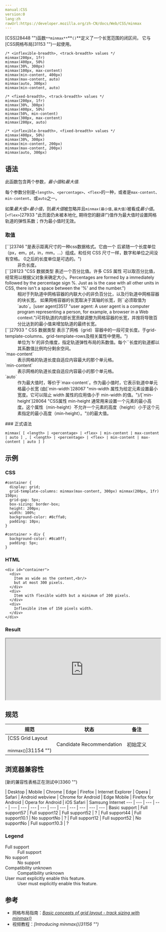 ```yaml
---
manual:CSS
version:0
lang:zh
rawUrl:https://developer.mozilla.org/zh-CN/docs/Web/CSS/minmax
---
```






[CSS]28448 "")函数`**minmax**`**`()`**定义了一个长宽范围的闭区间， 它与[CSS网格布局]31153 "")一起使用。


```
/* <inflexible-breadth>, <track-breadth> values */
minmax(200px, 1fr)
minmax(400px, 50%)
minmax(30%, 300px)
minmax(100px, max-content)
minmax(min-content, 400px)
minmax(max-content, auto)
minmax(auto, 300px)
minmax(min-content, auto)

/* <fixed-breadth>, <track-breadth> values */
minmax(200px, 1fr)
minmax(30%, 300px)
minmax(400px, 50%)
minmax(50%, min-content)
minmax(300px, max-content)
minmax(200px, auto)

/* <inflexible-breadth>, <fixed-breadth> values */
minmax(400px, 50%)
minmax(30%, 300px)
minmax(min-content, 200px)
minmax(max-content, 200px)
minmax(auto, 300px)
```

## 语法<a name="语法"></a>


此函数包含两个参数，*最小值*和*最大值*.



每个参数分别是`<length>`、`<percentage>`、`<flex>`的一种，或者是`max-content`、`min-content`、或`auto`之一。



如果*最大值*&lt;*最小值*，则*最大值*被忽略并且`minmax(最小值,最大值)`被看成*最小值*。[`<flex>`]27933 "此页面仍未被本地化, 期待您的翻译!")值作为最大值时设置网格轨道的弹性系数；作为最小值时无效。


### 取值<a name="取值"></a>
<dl><dt id=''>[`<length>`]23746 "是表示距离尺寸的一种css数据格式。它由一个 <number> 后紧随一个长度单位（px，em，pt，in，mm，...）组成。和任何 CSS 尺寸一样，数字和单位之间没有空格。<number> 0之后的长度单位是可选的。")</dt><dd>非负长度。</dd><dt id=''>[`<percentage>`]28123 "CSS 数据类型 <percentage> 表述一个百分比值。许多 CSS 属性 可以取百分比值，经常用以根据父对象来确定大小。Percentages are formed by a <number> immediately followed by the percentage sign %. Just as is the case with all other units in CSS, there isn't a space between the '%' and the number.")</dt><dd>相对于列轨道中网格容器的内联大小的非负百分比，以及行轨道中网格容器的块长宽。 如果网格容器的长宽取决于其轴的长宽，则`<percentage>`必须取值为`auto`。[user agent]3517 "user agent: A user agent is a computer program representing a person, for example, a browser in a Web context.")可将轨道的内部长宽贡献调整为网格容器的长宽，并按将导致百分比达到的最小值来增加轨道的最终长宽。</dd><dt id=''>[`<flex>`]27933 "<flex> CSS 数据类型 表示了网格（grid）容器中的一段可变长度。于grid-template-columns、grid-template-rows及相关属性中使用。")</dt><dd>单位为`fr`的非负维度，指定轨道弹性布局的系数值。每个`<flex>`长度的轨道都以其系数值比例均分剩余空间。</dd><dt id=''>`max-content`</dt><dd>表示网格的轨道长度自适应内容最大的那个单元格。</dd><dt id=''>`min-content`</dt><dd>表示网格的轨道长度自适应内容最小的那个单元格。</dd><dt id=''>`auto`</dt><dd>作为最大值时，等价于`max-content`。作为最小值时，它表示轨道中单元格最小长宽 (由[`min-width`]28067 "min-width 属性为给定元素设置最小宽度。它可以阻止 width 属性的应用值小于 min-width 的值。")/[`min-height`]28064 "CSS属性 min-height 通常用来设置一个元素的最小高度。这个属性（min-height）不允许一个元素的高度（height）小于这个元素指定的最小高度（min-height）。"))的最大值。</dd></dl>
### 正式语法<a name="正式语法"></a>

```
minmax( [ <length> | <percentage> | <flex> | min-content | max-content | auto ] , [ <length> | <percentage> | <flex> | min-content | max-content | auto ] )
```

## 示例<a name="示例"></a>

### CSS<a name="CSS"></a>

```
#container {
  display: grid;
  grid-template-columns: minmax(max-content, 300px) minmax(200px, 1fr) 150px;
  grid-gap: 5px;
  box-sizing: border-box;
  height: 200px;
  width: 100%;
  background-color: #8cffa0;
  padding: 10px;
}

#container > div {
  background-color: #8ca0ff;
  padding: 5px;
} 

```

### HTML<a name="HTML"></a>

```
<div id="container">
  <div>
    Item as wide as the content,<br/>
    but at most 300 pixels.
  </div>
  <div>
    Item with flexible width but a minimum of 200 pixels.
  </div>
  <div>
    Inflexible item of 150 pixels width.
  </div>
</div>
```


### Result<a name="Result"></a>


<iframe src='https://mdn.mozillademos.org/zh-CN/docs/Web/CSS/minmax$samples/example?revision=1361436' width='100%' height='200'></iframe>



## 规范<a name="规范"></a>

规范 | 状态 | 备注 
 ---  |  ---  |  ---  | 
[CSS Grid Layout<br></br><small>minmax()</small>]31154 "") | Candidate Recommendation | 初始定义 


## 浏览器兼容性<a name="浏览器兼容性"></a>
[新的兼容性表格正在测试中<i></i>]3360 "")

 | <abbr>Desktop<i></i></abbr> | <abbr>Mobile<i></i></abbr> 
 | <abbr>Chrome<i></i></abbr> | <abbr>Edge<i></i></abbr> | <abbr>Firefox<i></i></abbr> | <abbr>Internet Explorer<i></i></abbr> | <abbr>Opera<i></i></abbr> | <abbr>Safari<i></i></abbr> | <abbr>Android webview<i></i></abbr> | <abbr>Chrome for Android<i></i></abbr> | <abbr>Edge Mobile<i></i></abbr> | <abbr>Firefox for Android<i></i></abbr> | <abbr>Opera for Android<i></i></abbr> | <abbr>iOS Safari<i></i></abbr> | <abbr>Samsung Internet<i></i></abbr> 
 ---  |  ---  |  ---  |  ---  |  ---  |  ---  |  ---  |  ---  |  ---  |  ---  |  ---  |  ---  |  ---  |  ---  | 
Basic support | <abbr>Full support</abbr>57 | <abbr>Full support</abbr>12 | <abbr>Full support</abbr>52 | <abbr>?</abbr> | <abbr>Full support</abbr>44 | <abbr>Full support</abbr>10.1 | <abbr>No support</abbr>No | <abbr>?</abbr> | <abbr>Full support</abbr>12 | <abbr>Full support</abbr>52 | <abbr>No support</abbr>No | <abbr>Full support</abbr>10.3 | <abbr>?</abbr> 


### Legend<a name="Legend"></a>
<dl><dt id=''><abbr>Full support</abbr></dt><dd>Full support</dd><dt id=''><abbr>No support</abbr></dt><dd>No support</dd><dt id=''><abbr>Compatibility unknown</abbr></dt><dd>Compatibility unknown</dd><dt id=''><abbr>User must explicitly enable this feature.<i></i></abbr></dt><dd>User must explicitly enable this feature.</dd></dl>

## 参考<a name="参考"></a>

* 网格布局指南：*[Basic concepts of grid layout - track sizing with minmax()](%34664#Track_sizing_and_minmax() "")*
* 视频教程：*[Introducing minmax()]31156 "")*



